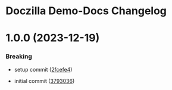 # Doczilla Demo-Docs Changelog

# 1.0.0 (2023-12-19)

### Breaking

- setup commit ([2fcefe4](https://github.com/jetstreamlabs/doczilla-demo-docs/commit/2fcefe4ae229327a7104b0b1b9831564ff75cd41))

- initial commit ([3793036](https://github.com/jetstreamlabs/doczilla-demo-docs/commit/3793036658979255605afcffcf8f6a15501074e6))
